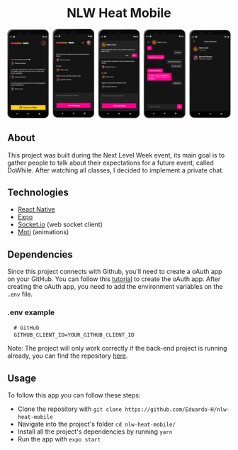 <h1 align="center">NLW Heat Mobile</h1>

<img src=".github/highlight.png">

## About
This project was built during the Next Level Week event, its main goal is to gather people to talk about their expectations for a future event, called DoWhile. After watching all classes, I decided to implement a private chat.

## Technologies
- [React Native](https://reactnative.dev/)
- [Expo](https://docs.expo.dev/)
- [Socket.io](https://socket.io/) (web socket client)
- [Moti](https://moti.fyi/) (animations)

## Dependencies
Since this project connects with Github, you'll need to create a oAuth app on your GitHub. You can follow this [tutorial](https://docs.github.com/en/developers/apps/building-oauth-apps/creating-an-oauth-app) to create the oAuth app. After creating the oAuth app, you need to add the environment variables on the ```.env``` file.

### .env example
```
  # GitHub
  GITHUB_CLIENT_ID=YOUR_GITHUB_CLIENT_ID
```

Note: The project will only work correctly if the back-end project is running already, you can find the repository [here](https://github.com/Eduardo-H/nlw-heat-node).

## Usage
To follow this app you can follow these steps:<br>
- Clone the repository with ```git clone https://github.com/Eduardo-H/nlw-heat-mobile```
- Navigate into the project's folder ```cd nlw-heat-mobile/```
- Install all the project's dependencies by running ```yarn```
- Run the app with ```expo start```
